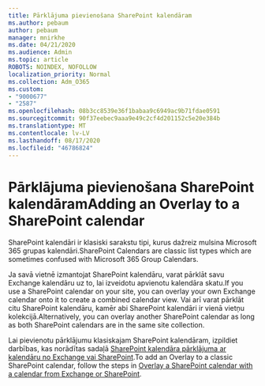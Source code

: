 ```yaml
---
title: Pārklājuma pievienošana SharePoint kalendāram
ms.author: pebaum
author: pebaum
manager: mnirkhe
ms.date: 04/21/2020
ms.audience: Admin
ms.topic: article
ROBOTS: NOINDEX, NOFOLLOW
localization_priority: Normal
ms.collection: Adm_O365
ms.custom:
- "9000677"
- "2587"
ms.openlocfilehash: 08b3cc8539e36f1babaa9c6949ac9b71fdae0591
ms.sourcegitcommit: 90f37eebec9aaa9e49c2cf4d201152c5e20e384b
ms.translationtype: MT
ms.contentlocale: lv-LV
ms.lasthandoff: 08/17/2020
ms.locfileid: "46786824"
---
```

# <a name="adding-an-overlay-to-a-sharepoint-calendar"></a><span data-ttu-id="a0ccc-102">Pārklājuma pievienošana SharePoint kalendāram</span><span class="sxs-lookup"><span data-stu-id="a0ccc-102">Adding an Overlay to a SharePoint calendar</span></span>

<span data-ttu-id="a0ccc-103">SharePoint kalendāri ir klasiski sarakstu tipi, kurus dažreiz mulsina Microsoft 365 grupas kalendāri.</span><span class="sxs-lookup"><span data-stu-id="a0ccc-103">SharePoint Calendars are classic list types which are sometimes confused with Microsoft 365 Group Calendars.</span></span>
 
<span data-ttu-id="a0ccc-104">Ja savā vietnē izmantojat SharePoint kalendāru, varat pārklāt savu Exchange kalendāru uz to, lai izveidotu apvienotu kalendāra skatu.</span><span class="sxs-lookup"><span data-stu-id="a0ccc-104">If you use a SharePoint calendar on your site, you can overlay your own Exchange calendar onto it to create a combined calendar view.</span></span> <span data-ttu-id="a0ccc-105">Vai arī varat pārklāt citu SharePoint kalendāru, kamēr abi SharePoint kalendāri ir vienā vietņu kolekcijā.</span><span class="sxs-lookup"><span data-stu-id="a0ccc-105">Alternatively, you can overlay another SharePoint calendar as long as both SharePoint calendars are in the same site collection.</span></span>
 
<span data-ttu-id="a0ccc-106">Lai pievienotu pārklājumu klasiskajam SharePoint kalendāram, izpildiet darbības, kas norādītas sadaļā [SharePoint kalendāra pārklājuma ar kalendāru no Exchange vai SharePoint](https://support.office.com/article/Overlay-a-SharePoint-calendar-with-a-calendar-from-Exchange-or-SharePoint-4CAEBE59-3994-4A94-9322-B31ABB8A5E9A).</span><span class="sxs-lookup"><span data-stu-id="a0ccc-106">To add an Overlay to a classic SharePoint calendar, follow the steps in [Overlay a SharePoint calendar with a calendar from Exchange or SharePoint](https://support.office.com/article/Overlay-a-SharePoint-calendar-with-a-calendar-from-Exchange-or-SharePoint-4CAEBE59-3994-4A94-9322-B31ABB8A5E9A).</span></span>
